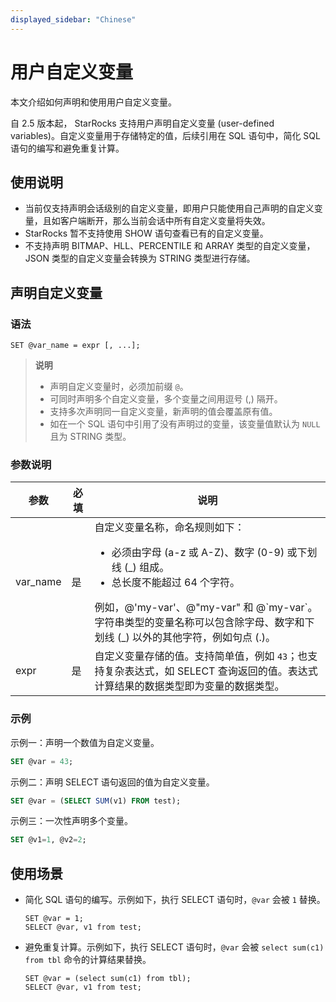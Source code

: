 ```yaml
---
displayed_sidebar: "Chinese"
---
```


# 用户自定义变量

本文介绍如何声明和使用用户自定义变量。

自 2.5 版本起， StarRocks 支持用户声明自定义变量 (user-defined variables)。自定义变量用于存储特定的值，后续引用在 SQL 语句中，简化 SQL 语句的编写和避免重复计算。

## 使用说明

- 当前仅支持声明会话级别的自定义变量，即用户只能使用自己声明的自定义变量，且如客户端断开，那么当前会话中所有自定义变量将失效。
- StarRocks 暂不支持使用 SHOW 语句查看已有的自定义变量。
- 不支持声明 BITMAP、HLL、PERCENTILE 和 ARRAY 类型的自定义变量，JSON 类型的自定义变量会转换为 STRING 类型进行存储。

## 声明自定义变量

### 语法

```Plain
SET @var_name = expr [, ...];
```

> **说明**
>
> - 声明自定义变量时，必须加前缀 `@`。
> - 可同时声明多个自定义变量，多个变量之间用逗号 (,) 隔开。
> - 支持多次声明同一自定义变量，新声明的值会覆盖原有值。
> - 如在一个 SQL 语句中引用了没有声明过的变量，该变量值默认为 `NULL` 且为 STRING 类型。

### 参数说明

| **参数** | **必填** | **说明**                                                     |
| -------- | -------- | ------------------------------------------------------------ |
| var_name | 是       | 自定义变量名称，命名规则如下：<ul><li>必须由字母 (a-z 或 A-Z)、数字 (0-9) 或下划线 (\_) 组成。</li><li>总长度不能超过 64 个字符。</li></ul> 例如，@'my-var'、@"my-var" 和 @\`my-var\`。字符串类型的变量名称可以包含除字母、数字和下划线 (_) 以外的其他字符，例如句点 (.)。 |
| expr     | 是       | 自定义变量存储的值。支持简单值，例如 `43`；也支持复杂表达式，如 SELECT 查询返回的值。表达式计算结果的数据类型即为变量的数据类型。 |

### 示例

示例一：声明一个数值为自定义变量。

```SQL
SET @var = 43;
```

示例二：声明 SELECT 语句返回的值为自定义变量。

```SQL
SET @var = (SELECT SUM(v1) FROM test);
```

示例三：一次性声明多个变量。

```SQL
SET @v1=1, @v2=2;
```

## **使用场景**

- 简化 SQL 语句的编写。示例如下，执行 SELECT 语句时，`@var` 会被 `1` 替换。

  ```Plain
  SET @var = 1;
  SELECT @var, v1 from test;
  ```

- 避免重复计算。示例如下，执行 SELECT 语句时，`@var` 会被 `select sum(c1) from tbl` 命令的计算结果替换。

  ```Plain
  SET @var = (select sum(c1) from tbl);
  SELECT @var, v1 from test;
  ```
